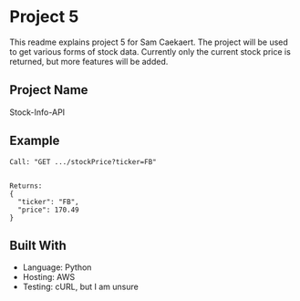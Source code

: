 # Project 5
This readme explains project 5 for Sam Caekaert. The project will be used to get various forms of stock data. Currently only the current stock price is returned, but more features will be added.

## Project Name

Stock-Info-API


## Example
```
Call: "GET .../stockPrice?ticker=FB"


Returns: 
{
  "ticker": "FB",
  "price": 170.49
}

```

## Built With
* Language: Python
* Hosting: AWS
* Testing: cURL, but I am unsure



